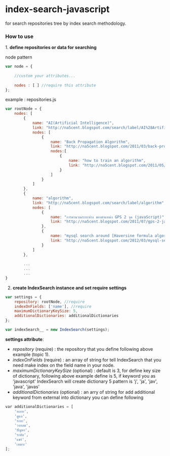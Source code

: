 index-search-javascript
=======================

for search repositories tree by index search methodology.<br/>
<h3>How to use</h3>
1. <b>define repositories or data for searching</b><br/>

node pattern
```js
var node = {
    
    //custom your attributes...
    
    nodes : [ ] //require this attribute    
};
```
example : repositories.js
```js
var rootNode = {
    nodes: [
        {
            name: "AI(Artificial Intelligence)",
            link: "http://na5cent.blogspot.com/search/label/AI%28Artificial%20Intelligence%29",
            nodes: [
                {
                    name: "Back Propagation Algorithm",
                    link: "http://na5cent.blogspot.com/2011/03/back-propagation-algorithm.html",
                    nodes:[
                        {
                            name: "how to train an algorithm",
                            link: "http://na5cent.blogspot.com/2011/05/how-to-train-an-algorithm.html"
                        }
                    ]
                }
            ]
        },
        {
            name: "algorithm",
            link: "http://na5cent.blogspot.com/search/label/algorithm",
            nodes: [
                {
                    name: "การคำนวณระยะห่าง ของตำแหน่ง GPS 2 จุด (javaScript)",
                    link: "http://na5cent.blogspot.com/2011/07/gps-2-javascript.html"
                },
                {
                    name: "mysql search around [Haversine formula algorithm (finding locations nearby)]",
                    link: "http://na5cent.blogspot.com/2012/03/mysql-search-around-algorithm-finding.html"
                }
            ]
        },
        
        ...
        ...
        ...
}
```
2. <b>create IndexSearch instance and set require settings</b>

```js
var settings = {
	repository: rootNode, //require
	indexOnFields: ['name'], //require
	maximumDictionaryKeySize: 5, 
	additionalDictionaries: additionalDictionaries
};

var indexSearch__ = new IndexSearch(settings);
```
<b>settings attribute</b>:<br/>
- <i>repository</i> (require) : the repository that you define following above example (topic 1).
- <i>indexOnFields</i> (require) : an array of string for tell IndexSearch that you need make index on the field name in your node.
- <i>maximumDictionaryKeySize</i> (optional) : default is 3, for define key size of dictionary, following above example define is 5, if keyword you as 'javascript'
IndexSearch will create dictionary 5 pattern is 'j', 'ja', 'jav', 'java', 'javas'
- <i>additionalDictionaries</i> (optional) : an arry of string for add additional keyword from external into dictionary
you can define following<br/>

```js
﻿var additionalDictionaries = [
    'หลาย',
    'ดูแล',
    'ระยะ',
    'วงกลม',
    'ปัญหา',
    'ระดับ',
    'แชร์',
    'เหมาะ'
];
```


